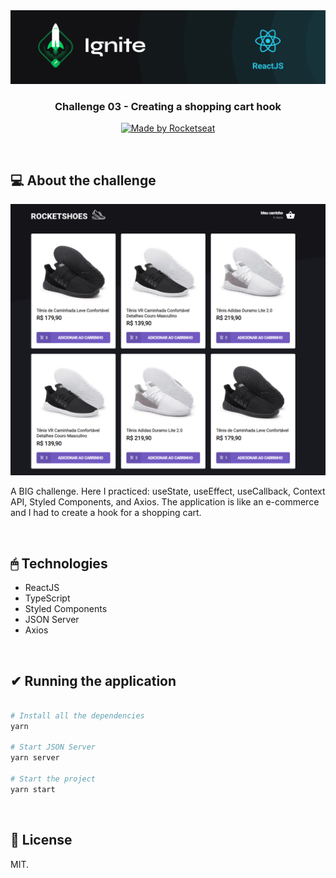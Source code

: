<img src=".github/ignite-reactjs-photo.png" alt="Ignite" >

<h3 align="center">
  Challenge 03 - Creating a shopping cart hook
</h3>

<p align="center">
  <a href="https://rocketseat.com.br">
    <img alt="Made by Rocketseat" src="https://img.shields.io/badge/made%20by-Rocketseat-%2306b656?style=flat-square">
  </a>
</p>

<br>

## 💻 About the challenge

<p align="center">
  <img src=".github/rocketshoes.PNG" alt="Rocketshoes">
</p>

A BIG challenge. Here I practiced: useState, useEffect, useCallback, Context API, Styled Components, and Axios. The application is like an e-commerce and I had to create a hook for a shopping cart.

</br>

## 🖱 Technologies

- ReactJS
- TypeScript
- Styled Components
- JSON Server
- Axios 

</br>

## ✔ Running the application

```bash

# Install all the dependencies
yarn

# Start JSON Server
yarn server

# Start the project
yarn start

```

<br>

## 📰 License

MIT. 
